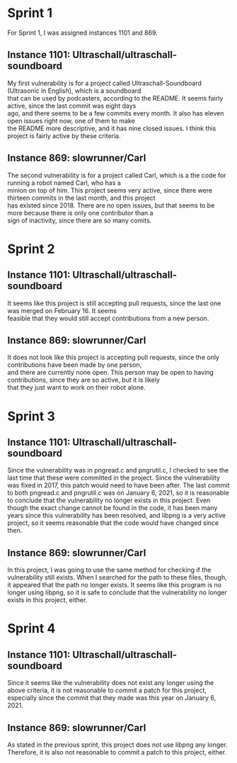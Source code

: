 # Sprint 1
For Sprint 1, I was assigned instances 1101 and 869.  

## Instance 1101:   Ultraschall/ultraschall-soundboard    
My first vulnerability is for a project called Ultraschall-Soundboard (Ultrasonic in English), which is a soundboard   
that can be used by podcasters, according to the README. It seems fairly active, since the last commit was eight days   
ago, and there seems to be a few commits every month. It also has eleven open issues right now, one of them to make   
the README more descriptive, and it has nine closed issues. I think this project is fairly active by these criteria.
  
## Instance 869:   slowrunner/Carl   
The second vulnerability is for a project called Carl, which is a the code for running a robot named Carl, who has a   
minion on top of him. This project seems very active, since there were thirteen commits in the last month, and this project   
has existed since 2018. There are no open issues, but that seems to be more because there is only one contributor than a   
sign of inactivity, since there are so many comits.
   
# Sprint 2   

## Instance 1101:   Ultraschall/ultraschall-soundboard   
It seems like this project is still accepting pull requests, since the last one was merged on February 16. It seems   
feasible that they would still accept contributions from a new person.

## Instance 869:   slowrunner/Carl   
It does not look like this project is accepting pull requests, since the only contributions have been made by one person,   
and there are currently none open. This person may be open to having contributions, since they are so active, but it is likely   
that they just want to work on their robot alone. 

# Sprint 3

## Instance 1101:   Ultraschall/ultraschall-soundboard 
Since the vulnerability was in pngread.c and pngrutil.c, I checked to see the last time that these were committed in the project. Since the vulnerability was fixed in 2017, this patch would need to have been after. The last commit to both pngread.c and pngrutil.c was on January 6, 2021, so it is reasonable to conclude that the vulnerability no longer exists in this project. Even though the exact change cannot be found in the code, it has been many years since this vulnerability has been resolved, and libpng is a very active project, so it seems reasonable that the code would have changed since then.

## Instance 869:   slowrunner/Carl  
In this project, I was going to use the same method for checking if the vulnerability still exists. When I searched for the path to these files, though, it appeared that the path no longer exists. It seems like this program is no longer using libpng, so it is safe to conclude that the vulnerability no longer exists in this project, either.

# Sprint 4

## Instance 1101:   Ultraschall/ultraschall-soundboard
Since it seems like the vulnerability does not exist any longer using the above criteria, it is not reasonable to commit a patch for this project, especially since the commit that they made was this year on January 6, 2021.

## Instance 869:   slowrunner/Carl 
As stated in the previous sprint, this project does not use libpng any longer. Therefore, it is also not reasonable to commit a patch to this project, either.
